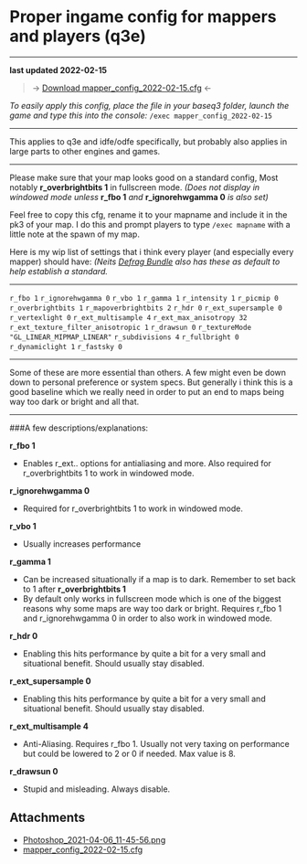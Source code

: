 # Proper ingame config for mappers and players (q3e)

---

**last updated 2022-02-15**
> -> [Download mapper_config_2022-02-15.cfg](https://trello.com/1/cards/60683fe0098bec589754e750/attachments/620c234cc17393861045d06b/download/mapper_config_2022-02-15.cfg) \<-

*To easily apply this config, place the file in your baseq3 folder, launch the game and type this into the console:*
`/exec mapper_config_2022-02-15`

---

 This applies to q3e and idfe/odfe specifically, but probably also applies in large parts to other engines and games.

---

Please make sure that your map looks good on a standard config,
Most notably **r_overbrightbits 1** in fullscreen mode. *(Does not display in windowed mode unless* **r_fbo 1** *and* **r_ignorehwgamma 0** *is also set)*

Feel free to copy this cfg, rename it to your mapname and include it in the pk3 of your map. I do this and prompt players to type `/exec mapname` with a little note at the spawn of my map.

Here is my wip list of settings that i think every player (and especially every mapper) should have:
*(Neits [Defrag Bundle](https://defrag.racing/help/get-started) also has these as default to help establish a standard.*

---



`r_fbo 1`
`r_ignorehwgamma 0`
`r_vbo 1`
`r_gamma 1`
`r_intensity 1`
`r_picmip 0`
`r_overbrightbits 1`
`r_mapoverbrightbits 2`
`r_hdr 0`
`r_ext_supersample 0`
`r_vertexlight 0`
`r_ext_multisample 4`
`r_ext_max_anisotropy 32`
`r_ext_texture_filter_anisotropic 1`
`r_drawsun 0`
`r_textureMode "GL_LINEAR_MIPMAP_LINEAR"`
`r_subdivisions 4`
`r_fullbright 0`
`r_dynamiclight 1`
`r_fastsky 0`


---



Some of these are more essential than others. A few might even be down down to personal preference or system specs. But generally i think this is a good baseline which we really need in order to put an end to maps being way too dark or bright and all that.

---

###A few descriptions/explanations:

**r_fbo 1**
- Enables r_ext.. options for antialiasing and more. Also required for r_overbrightbits 1 to work in windowed mode.

**r_ignorehwgamma 0**
- Required for r_overbrightbits 1 to work in windowed mode.

**r_vbo 1**
- Usually increases performance

**r_gamma 1**
- Can be increased situationally if a map is to dark. Remember to set back to 1 after
**r_overbrightbits 1**
- By default only works in fullscreen mode which is one of the biggest reasons why some maps are way too dark or bright. Requires r_fbo 1 and r_ignorehwgamma 0 in order to also work in windowed mode.

**r_hdr 0**
- Enabling this hits performance by quite a bit for a very small and situational benefit. Should usually stay disabled.

**r_ext_supersample 0**
- Enabling this hits performance by quite a bit for a very small and situational benefit. Should usually stay disabled.

**r_ext_multisample 4**
- Anti-Aliasing. Requires r_fbo 1. Usually not very taxing on performance but could be lowered to 2 or 0 if needed. Max value is 8.

**r_drawsun 0**
- Stupid and misleading. Always disable.


## Attachments

- [Photoshop_2021-04-06_11-45-56.png](https://trello.com/1/cards/60683fe0098bec589754e750/attachments/606c2df1fa62fa61ac6374dd/download/Photoshop_2021-04-06_11-45-56.png)
- [mapper_config_2022-02-15.cfg](https://trello.com/1/cards/60683fe0098bec589754e750/attachments/620c234cc17393861045d06b/download/mapper_config_2022-02-15.cfg)
